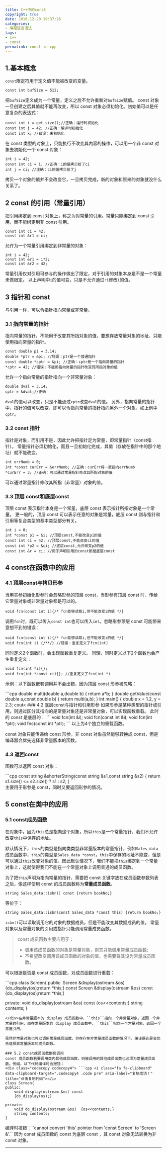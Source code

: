 ```yaml
---
title: C++中的const
copyright: true
date: 2016-12-20 19:37:26
categories:
- 编程语言语法
tags:
- C++
- const
permalink: const-in-cpp
---
```

## 1.基本概念
``const``限定符用于定义值不能被改变的变量。
```
const int bufSize = 512;
```
把``bufSize``定义成为一个常量，定义之后不允许重新对``bufSize``赋值。
const 对象一旦创建之后其值就不能再改变，所以 const 对象必须初始化。初始值可以是任意复杂的表达式：

<!--more-->
```
const int i = get_size();//正确：运行时初始化
const int j = 42; //正确：编译时初始化
const int k; //错误：未初始化
```
在 const 类型的对象上，只能执行不改变其内容的操作，可以用一个非 const 对象去初始化一个 const 对象：
```
int i = 42;
const int ci = i; //正确：i的值拷贝给了ci
int j = ci; //正确：ci的值拷贝给了j
```
拷贝一个对象的值并不会改变它，一旦拷贝完成，新的对象和原来的对象就没什么关系了。

## 2 const 的引用（常量引用）
把引用绑定到 const 对象上，称之为对常量的引用。常量只能绑定到 const 引用，而不能绑定到非 const 引用。
```
const int ci = 42;
const int &r1 = ci;
```
允许为一个常量引用绑定到非常量的对象：
```
int i = 42;
const int &r1 = i*2;
const int &r2 = 42;
```
常量引用仅对引用可参与的操作做出了限定，对于引用的对象本身是不是一个常量未做限定。
以上声明中``i``的值可变，只是不允许通过``r1``修改``i``的值。


## 3 指针和 const
与引用一样，可以令指针指向常量或非常量。
### 3.1 指向常量的指针
指向常量的指针，不能用于改变其所指对象的值，要想存放常量对象的地址，只能使用指向常量的指针。
```
const double pi = 3.14;
double *ptr = &pi; //错误：ptr是一个普通指针
const double *cptr = &pi; //正确：cptr是一个指向常量的指针
*cptr = 42; //错误：不能用指向常量的指针改变其所指对象的值
```
允许一个指向常量的指针指向一个非常量对象：
```
double dval = 3.14;
cptr = &dval;//正确
```
``dval``的值可以改变，只是不能通过``cptr``改变``dval``的值。
另外，指向常量的指针中，指针的值可以改变，即可以令指向常量的指针指向另外一个对象，如上例中``cptr``。

### 3.2 const 指针
指针是对象，而引用不是，因此允许把指针定为常量，即常量指针（const指针）。
常量指针必须初始化，而且一旦初始化完成，其值（存放在指针中的那个地址）就不能改变。
```
int errNumb = 0;
int *const curErr = &errNumb; //正确：curErr将一直指向errNumb
*curErr = 3; //正确：可以通过常量指针修改其所指对象的值
```
可以通过常量指针修改其所指（非常量）对象的值。

### 3.3 顶层 const和底层const
顶层 const 表示指针本身是一个常量，底层 const 表示指针所指对象是一个常量。
更一般的，顶层 const 可以表示任意的对象是常量，底层 const 则与指针和引用等复合类型的基本类型部分有关。
```
int i = 0;
int *const p1 = &i; //顶层const,不能改变p1的值
const int ci = 42; //顶层const,不能改变ci的值
const int *p2 = &ci; //底层const,允许改变p2的值
const int &r = ci; //用于声明引用的const都是底层const
```

## 4 const在函数中的应用
### 4.1 顶层const与拷贝形参
当用实参初始化形参时会忽略形参的顶层 const，当形参有顶层 const 时，传给它常量对象或非常量对象都是可以的。
```
void fcn(const int i){/* fcn能够读取i,但不能改变i的值 */}
```
调用``fcn``时，既可以传入``const int``也可以传入``int``。忽略形参顶层 const 可能带来意想不到的错误：
```
void fcn(const int i){/* fcn能够读取i,但不能改变i的值 */}
void fcn(int i) {/**/} //错误：重复定义了fcn(int)
```
同时定义2个函数时，会出现函数重复定义。
同理，同时定义以下2个函数也会产生重复定义：
```
void fcn(int *i){};
void fcn(int *const ci){}; //重复定义了fcn(int *)
```
示例：以下函数嵌套调用并不会出错，因为顶层 const 形参被忽略：
<div class="codecopy codecopy1"> ```cpp <i class="fa fa-clipboard" data-clipboard-target=".codecopy1 .code pre" aria-label="复制成功！" title="点击复制代码"></i>
double multi(double a,double b)
{
	return a*b;
}
double getValue(const double a,const double b)
{
	return multi(a,b);
}
int main()
{
	double x = 1.2, y = 2.3;
	cout<<getValue(x,y)<<endl;
	return 0;
}
```
</div>
### 4.2 底层const与指针和引用形参
如果形参是某种类型的指针或引用，则通过区分其指向的是常量对象还是非常量对象，可以实现函数重载。
此时的 const 是底层的：
```
void fcn(int &i);
void fcn(const int &i);
void fcn(int *ptr);
void fnc(const int *ptr);
```
以上为4个独立的重载函数。

const 对象只能传递给 const 形参，非 const 对象虽然能够转换成 const，但是编译器会优先选择非常量版本的函数。

### 4.3 返回const
函数可以返回 const 对象：
<div class="codecopy codecopy2"> ```cpp <i class="fa fa-clipboard" data-clipboard-target=".codecopy2 .code pre" aria-label="复制成功！" title="点击复制代码"></i>
const string &shorterString(const string &s1,const string &s2)
{
	return s1.size() <= s2.size() ? s1 : s2;
}
```
</div>主要用于形参是 const，同时又要返回形参的情况。

## 5 const在类中的应用
### 5.1 const成员函数
在对象中，因为``this``总是指向这个对象，所以``this``是一个常量指针，我们不允许改变``this``中保存的地址。

默认情况下，``this``的类型是指向类类型非常量版本的常量指针，例如``Sales_data``成员函数中，``this``的类型是``Sales_data *const``，``this``中保存的地址不能变，但是可以通过``this``改变对象的值。因此默认情况下，我们不能把``this``绑定到一个常量对象上，这就使得我们不能在一个常量对象上调用普通的成员函数。

为了把``this``声明为指向常量的指针，需要把 const 关键字放在成员函数参数列表之后，像这样使用 const 的成员函数称为**常量成员函数**。
```
string Sales_data::isbn() const {return bookNo;}
```
等价于：
```
string Sales_data::isbn(const Sales_data *const this) {return bookNo;}
```
``isbn()``可以读取调用它的对象的数据成员，但是不能改变其数据成员的值。
常量对象以及常量对象的引用或指针只能调用常量成员函数。

> const 成员函数主要应用于： 
> * 调用该成员函数的对象是常量对象，则其只能调用常量成员函数;
> * 不希望改变调用该成员函数的对象的值，也需要将其设为常量成员函数。

可以根据是否是 const 成员函数，对成员函数进行重载：
<div class="codecopy codecopy3"> ```cpp <i class="fa fa-clipboard" data-clipboard-target=".codecopy3 .code pre" aria-label="复制成功！" title="点击复制代码"></i>
class Screen{
public:
	Screen &display(ostream &os)
		{do_display(os);return *this;}
	const Screen &display(ostream &os) const
	{do_display(os);return *this;}

private:
	void do_display(ostream &os) const {os<<contents;}
	string contents;
}
```
</div>在非常量版本的 display 成员函数中，``this``指向一个非常量对象，返回一个非常量的引用，而在常量版本的 display 成员函数中，``this``指向一个常量对象，返回一个常量引用。

虽然非常量对象也可以调用常量成员函数，但在存在非常量成员函数的情况下，编译器还是会优先选择非常量版本的成员函数。

### 5.2 const成员函数嵌套调用
const 成员函数若要调用类内其他成员函数，则被调用的其他成员函数也必须为常量成员函数。例如，以下代码编译时会报错：
<div class="codecopy codecopy4"> ```cpp <i class="fa fa-clipboard" data-clipboard-target=".codecopy4 .code pre" aria-label="复制成功！" title="点击复制代码"></i>
class Screen{
public:
	void display(ostream &os) const
	{do_display(os);}

private:
	void do_display(ostream &os)  {os<<contents;}
	string contents;
}
```
</div>编译时报错：``cannot convert 'this' pointer from 'const Screen' to 'Screen &'.`` 因为 const 成员函数的 const 为底层 const ，其 const 对象无法转换为非 const 对象。



---








